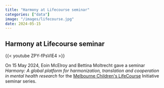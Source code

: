 ```yaml
---
title: "Harmony at Lifecourse seminar"
categories: ["data"]
image: "/images/lifecourse.jpg"
date: 2024-05-15
---
```


## Harmony at Lifecourse seminar

{{< youtube ZPY-fPsVIE4 >}}

On 15 May 2024, Eoin McElroy and Bettina Moltrecht gave a seminar *Harmony: A global platform for harmonization, translation and cooperation in mental health research* for the [Melbourne Children's LifeCourse](https://lifecourse.melbournechildrens.com/) Initiative seminar series.
